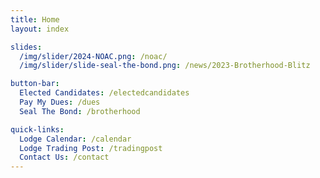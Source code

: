 ```yaml
---
title: Home
layout: index

slides:
  /img/slider/2024-NOAC.png: /noac/
  /img/slider/slide-seal-the-bond.png: /news/2023-Brotherhood-Blitz

button-bar:
  Elected Candidates: /electedcandidates
  Pay My Dues: /dues
  Seal The Bond: /brotherhood

quick-links:
  Lodge Calendar: /calendar
  Lodge Trading Post: /tradingpost
  Contact Us: /contact
---
```

